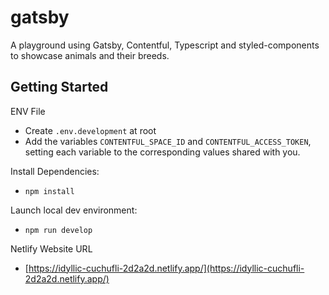 # gatsby

A playground using Gatsby, Contentful, Typescript and styled-components to showcase animals and their breeds.

## Getting Started

ENV File

- Create `.env.development` at root
- Add the variables `CONTENTFUL_SPACE_ID` and `CONTENTFUL_ACCESS_TOKEN`, setting each variable to the corresponding values shared with you.

Install Dependencies:

- `npm install`

Launch local dev environment:

- `npm run develop`

Netlify Website URL

- [https://idyllic-cuchufli-2d2a2d.netlify.app/](https://idyllic-cuchufli-2d2a2d.netlify.app/)
